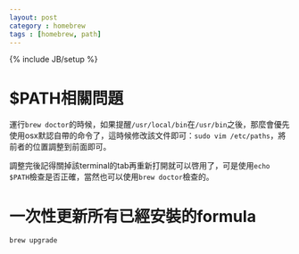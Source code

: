 ```yaml
---
layout: post
category : homebrew
tags : [homebrew, path]
---
```

{% include JB/setup %}

# $PATH相關問題

運行`brew doctor`的時候，如果提醒`/usr/local/bin`在`/usr/bin`之後，那麼會優先使用osx默認自帶的命令了，這時候修改該文件即可：`sudo vim /etc/paths`，將前者的位置調整到前面即可。

調整完後記得關掉該terminal的tab再重新打開就可以啓用了，可是使用`echo $PATH`檢查是否正確，當然也可以使用`brew doctor`檢查的。

# 一次性更新所有已經安裝的formula

	brew upgrade
	